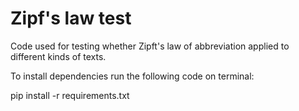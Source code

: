 # Zipf's law test 
Code used for testing whether Zipft's law of abbreviation applied to different kinds of texts. 

To install dependencies run the following code on terminal:

pip install -r requirements.txt

